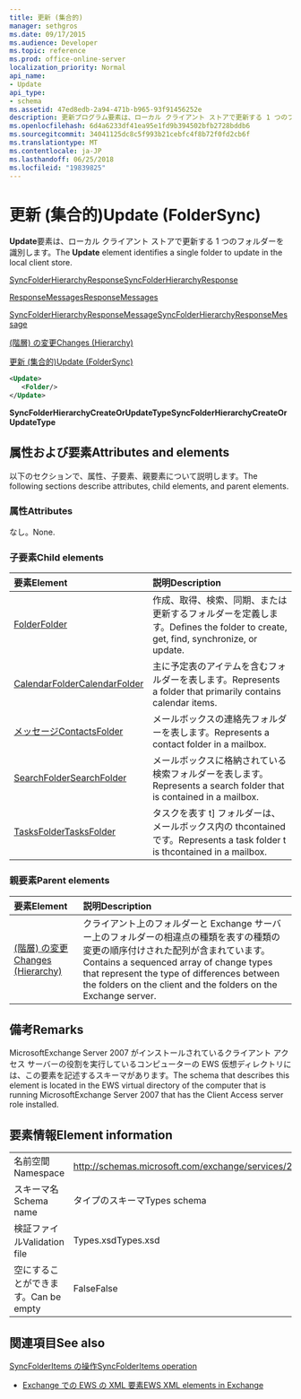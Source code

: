 ```yaml
---
title: 更新 (集合的)
manager: sethgros
ms.date: 09/17/2015
ms.audience: Developer
ms.topic: reference
ms.prod: office-online-server
localization_priority: Normal
api_name:
- Update
api_type:
- schema
ms.assetid: 47ed8edb-2a94-471b-b965-93f91456252e
description: 更新プログラム要素は、ローカル クライアント ストアで更新する 1 つのフォルダーを識別します。
ms.openlocfilehash: 6d4a6233df41ea95e1fd9b394502bfb2728bddb6
ms.sourcegitcommit: 34041125dc8c5f993b21cebfc4f8b72f0fd2cb6f
ms.translationtype: MT
ms.contentlocale: ja-JP
ms.lasthandoff: 06/25/2018
ms.locfileid: "19839825"
---
```

# <a name="update-foldersync"></a><span data-ttu-id="40bed-103">更新 (集合的)</span><span class="sxs-lookup"><span data-stu-id="40bed-103">Update (FolderSync)</span></span>

<span data-ttu-id="40bed-104">**Update**要素は、ローカル クライアント ストアで更新する 1 つのフォルダーを識別します。</span><span class="sxs-lookup"><span data-stu-id="40bed-104">The **Update** element identifies a single folder to update in the local client store.</span></span> 
  
[<span data-ttu-id="40bed-105">SyncFolderHierarchyResponse</span><span class="sxs-lookup"><span data-stu-id="40bed-105">SyncFolderHierarchyResponse</span></span>](syncfolderhierarchyresponse.md)
  
[<span data-ttu-id="40bed-106">ResponseMessages</span><span class="sxs-lookup"><span data-stu-id="40bed-106">ResponseMessages</span></span>](responsemessages.md)
  
[<span data-ttu-id="40bed-107">SyncFolderHierarchyResponseMessage</span><span class="sxs-lookup"><span data-stu-id="40bed-107">SyncFolderHierarchyResponseMessage</span></span>](syncfolderhierarchyresponsemessage.md)
  
[<span data-ttu-id="40bed-108">(階層) の変更</span><span class="sxs-lookup"><span data-stu-id="40bed-108">Changes (Hierarchy)</span></span>](changes-hierarchy.md)
  
[<span data-ttu-id="40bed-109">更新 (集合的)</span><span class="sxs-lookup"><span data-stu-id="40bed-109">Update (FolderSync)</span></span>](update-foldersync.md)
  
```xml
<Update>
   <Folder/>
</Update>
```

 <span data-ttu-id="40bed-110">**SyncFolderHierarchyCreateOrUpdateType**</span><span class="sxs-lookup"><span data-stu-id="40bed-110">**SyncFolderHierarchyCreateOrUpdateType**</span></span>
## <a name="attributes-and-elements"></a><span data-ttu-id="40bed-111">属性および要素</span><span class="sxs-lookup"><span data-stu-id="40bed-111">Attributes and elements</span></span>

<span data-ttu-id="40bed-112">以下のセクションで、属性、子要素、親要素について説明します。</span><span class="sxs-lookup"><span data-stu-id="40bed-112">The following sections describe attributes, child elements, and parent elements.</span></span>
  
### <a name="attributes"></a><span data-ttu-id="40bed-113">属性</span><span class="sxs-lookup"><span data-stu-id="40bed-113">Attributes</span></span>

<span data-ttu-id="40bed-114">なし。</span><span class="sxs-lookup"><span data-stu-id="40bed-114">None.</span></span>
  
### <a name="child-elements"></a><span data-ttu-id="40bed-115">子要素</span><span class="sxs-lookup"><span data-stu-id="40bed-115">Child elements</span></span>

|<span data-ttu-id="40bed-116">**要素**</span><span class="sxs-lookup"><span data-stu-id="40bed-116">**Element**</span></span>|<span data-ttu-id="40bed-117">**説明**</span><span class="sxs-lookup"><span data-stu-id="40bed-117">**Description**</span></span>|
|:-----|:-----|
|[<span data-ttu-id="40bed-118">Folder</span><span class="sxs-lookup"><span data-stu-id="40bed-118">Folder</span></span>](folder.md) <br/> |<span data-ttu-id="40bed-119">作成、取得、検索、同期、または更新するフォルダーを定義します。</span><span class="sxs-lookup"><span data-stu-id="40bed-119">Defines the folder to create, get, find, synchronize, or update.</span></span>  <br/> |
|[<span data-ttu-id="40bed-120">CalendarFolder</span><span class="sxs-lookup"><span data-stu-id="40bed-120">CalendarFolder</span></span>](calendarfolder.md) <br/> |<span data-ttu-id="40bed-121">主に予定表のアイテムを含むフォルダーを表します。</span><span class="sxs-lookup"><span data-stu-id="40bed-121">Represents a folder that primarily contains calendar items.</span></span>  <br/> |
|[<span data-ttu-id="40bed-122">メッセージ</span><span class="sxs-lookup"><span data-stu-id="40bed-122">ContactsFolder</span></span>](contactsfolder.md) <br/> |<span data-ttu-id="40bed-123">メールボックスの連絡先フォルダーを表します。</span><span class="sxs-lookup"><span data-stu-id="40bed-123">Represents a contact folder in a mailbox.</span></span>  <br/> |
|[<span data-ttu-id="40bed-124">SearchFolder</span><span class="sxs-lookup"><span data-stu-id="40bed-124">SearchFolder</span></span>](searchfolder.md) <br/> |<span data-ttu-id="40bed-125">メールボックスに格納されている検索フォルダーを表します。</span><span class="sxs-lookup"><span data-stu-id="40bed-125">Represents a search folder that is contained in a mailbox.</span></span>  <br/> |
|[<span data-ttu-id="40bed-126">TasksFolder</span><span class="sxs-lookup"><span data-stu-id="40bed-126">TasksFolder</span></span>](tasksfolder.md) <br/> |<span data-ttu-id="40bed-127">タスクを表す t] フォルダーは、メールボックス内の thcontained です。</span><span class="sxs-lookup"><span data-stu-id="40bed-127">Represents a task folder t is thcontained in a mailbox.</span></span>  <br/> |
   
### <a name="parent-elements"></a><span data-ttu-id="40bed-128">親要素</span><span class="sxs-lookup"><span data-stu-id="40bed-128">Parent elements</span></span>

|<span data-ttu-id="40bed-129">**要素**</span><span class="sxs-lookup"><span data-stu-id="40bed-129">**Element**</span></span>|<span data-ttu-id="40bed-130">**説明**</span><span class="sxs-lookup"><span data-stu-id="40bed-130">**Description**</span></span>|
|:-----|:-----|
|[<span data-ttu-id="40bed-131">(階層) の変更</span><span class="sxs-lookup"><span data-stu-id="40bed-131">Changes (Hierarchy)</span></span>](changes-hierarchy.md) <br/> |<span data-ttu-id="40bed-132">クライアント上のフォルダーと Exchange サーバー上のフォルダーの相違点の種類を表すの種類の変更の順序付けされた配列が含まれています。</span><span class="sxs-lookup"><span data-stu-id="40bed-132">Contains a sequenced array of change types that represent the type of differences between the folders on the client and the folders on the Exchange server.</span></span>  <br/> |
   
## <a name="remarks"></a><span data-ttu-id="40bed-133">備考</span><span class="sxs-lookup"><span data-stu-id="40bed-133">Remarks</span></span>

<span data-ttu-id="40bed-134">MicrosoftExchange Server 2007 がインストールされているクライアント アクセス サーバーの役割を実行しているコンピューターの EWS 仮想ディレクトリには、この要素を記述するスキーマがあります。</span><span class="sxs-lookup"><span data-stu-id="40bed-134">The schema that describes this element is located in the EWS virtual directory of the computer that is running MicrosoftExchange Server 2007 that has the Client Access server role installed.</span></span>
  
## <a name="element-information"></a><span data-ttu-id="40bed-135">要素情報</span><span class="sxs-lookup"><span data-stu-id="40bed-135">Element information</span></span>

|||
|:-----|:-----|
|<span data-ttu-id="40bed-136">名前空間</span><span class="sxs-lookup"><span data-stu-id="40bed-136">Namespace</span></span>  <br/> |http://schemas.microsoft.com/exchange/services/2006/types  <br/> |
|<span data-ttu-id="40bed-137">スキーマ名</span><span class="sxs-lookup"><span data-stu-id="40bed-137">Schema name</span></span>  <br/> |<span data-ttu-id="40bed-138">タイプのスキーマ</span><span class="sxs-lookup"><span data-stu-id="40bed-138">Types schema</span></span>  <br/> |
|<span data-ttu-id="40bed-139">検証ファイル</span><span class="sxs-lookup"><span data-stu-id="40bed-139">Validation file</span></span>  <br/> |<span data-ttu-id="40bed-140">Types.xsd</span><span class="sxs-lookup"><span data-stu-id="40bed-140">Types.xsd</span></span>  <br/> |
|<span data-ttu-id="40bed-141">空にすることができます。</span><span class="sxs-lookup"><span data-stu-id="40bed-141">Can be empty</span></span>  <br/> |<span data-ttu-id="40bed-142">False</span><span class="sxs-lookup"><span data-stu-id="40bed-142">False</span></span>  <br/> |
   
## <a name="see-also"></a><span data-ttu-id="40bed-143">関連項目</span><span class="sxs-lookup"><span data-stu-id="40bed-143">See also</span></span>



[<span data-ttu-id="40bed-144">SyncFolderItems の操作</span><span class="sxs-lookup"><span data-stu-id="40bed-144">SyncFolderItems operation</span></span>](syncfolderitems-operation.md)


- [<span data-ttu-id="40bed-145">Exchange での EWS の XML 要素</span><span class="sxs-lookup"><span data-stu-id="40bed-145">EWS XML elements in Exchange</span></span>](ews-xml-elements-in-exchange.md)

